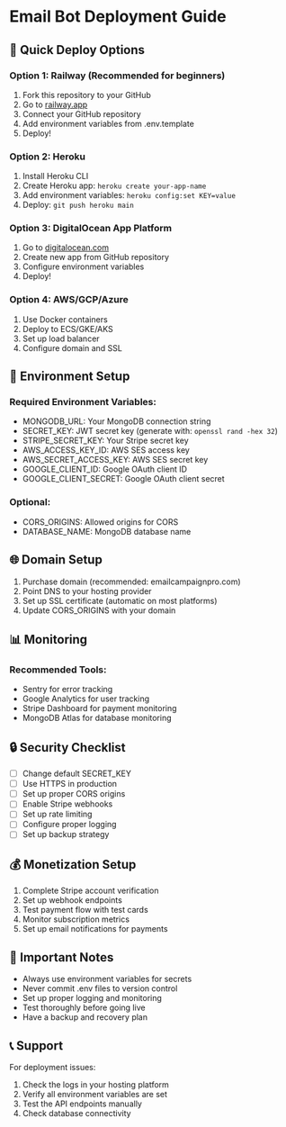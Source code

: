 # Email Bot Deployment Guide

## 🚀 Quick Deploy Options

### Option 1: Railway (Recommended for beginners)
1. Fork this repository to your GitHub
2. Go to [railway.app](https://railway.app)
3. Connect your GitHub repository
4. Add environment variables from .env.template
5. Deploy!

### Option 2: Heroku
1. Install Heroku CLI
2. Create Heroku app: `heroku create your-app-name`
3. Add environment variables: `heroku config:set KEY=value`
4. Deploy: `git push heroku main`

### Option 3: DigitalOcean App Platform
1. Go to [digitalocean.com](https://digitalocean.com)
2. Create new app from GitHub repository
3. Configure environment variables
4. Deploy!

### Option 4: AWS/GCP/Azure
1. Use Docker containers
2. Deploy to ECS/GKE/AKS
3. Set up load balancer
4. Configure domain and SSL

## 🔧 Environment Setup

### Required Environment Variables:
- MONGODB_URL: Your MongoDB connection string
- SECRET_KEY: JWT secret key (generate with: `openssl rand -hex 32`)
- STRIPE_SECRET_KEY: Your Stripe secret key
- AWS_ACCESS_KEY_ID: AWS SES access key
- AWS_SECRET_ACCESS_KEY: AWS SES secret key
- GOOGLE_CLIENT_ID: Google OAuth client ID
- GOOGLE_CLIENT_SECRET: Google OAuth client secret

### Optional:
- CORS_ORIGINS: Allowed origins for CORS
- DATABASE_NAME: MongoDB database name

## 🌐 Domain Setup

1. Purchase domain (recommended: emailcampaignpro.com)
2. Point DNS to your hosting provider
3. Set up SSL certificate (automatic on most platforms)
4. Update CORS_ORIGINS with your domain

## 📊 Monitoring

### Recommended Tools:
- Sentry for error tracking
- Google Analytics for user tracking
- Stripe Dashboard for payment monitoring
- MongoDB Atlas for database monitoring

## 🔒 Security Checklist

- [ ] Change default SECRET_KEY
- [ ] Use HTTPS in production
- [ ] Set up proper CORS origins
- [ ] Enable Stripe webhooks
- [ ] Set up rate limiting
- [ ] Configure proper logging
- [ ] Set up backup strategy

## 💰 Monetization Setup

1. Complete Stripe account verification
2. Set up webhook endpoints
3. Test payment flow with test cards
4. Monitor subscription metrics
5. Set up email notifications for payments

## 🚨 Important Notes

- Always use environment variables for secrets
- Never commit .env files to version control
- Set up proper logging and monitoring
- Test thoroughly before going live
- Have a backup and recovery plan

## 📞 Support

For deployment issues:
1. Check the logs in your hosting platform
2. Verify all environment variables are set
3. Test the API endpoints manually
4. Check database connectivity

